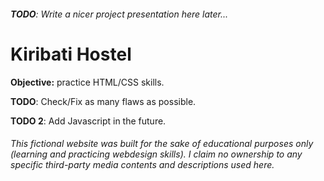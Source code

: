 <h6><b>TODO</b>: Write a nicer project presentation here later...</h6>




<h1>Kiribati Hostel</h1>

<b>Objective:</b> practice HTML/CSS skills.

<b>TODO</b>: Check/Fix as many flaws as possible.
<p><b>TODO 2</b>: Add Javascript in the future.

<h6>This fictional website was built for the sake of educational purposes only (learning and practicing webdesign skills). I claim no ownership to any specific third-party media contents and descriptions used here.</h6>
